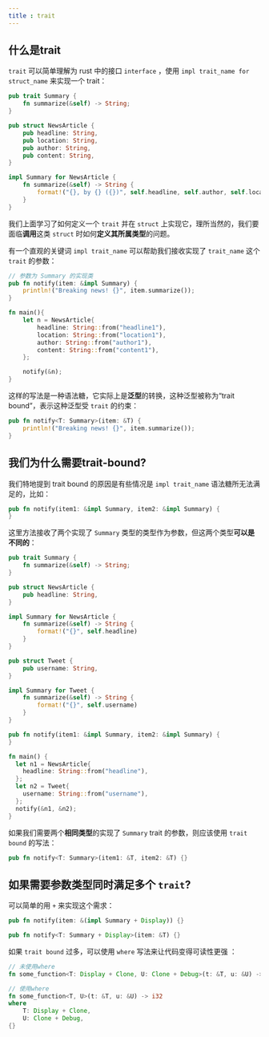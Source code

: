 ```yaml
---
title : trait
---
```


## 什么是trait

`trait` 可以简单理解为 rust 中的接口 `interface` ，使用 `impl trait_name for struct_name` 来实现一个 trait： 

```rust
pub trait Summary {
    fn summarize(&self) -> String;
}

pub struct NewsArticle {
    pub headline: String,
    pub location: String,
    pub author: String,
    pub content: String,
}

impl Summary for NewsArticle {
    fn summarize(&self) -> String {
        format!("{}, by {} ({})", self.headline, self.author, self.location)
    }
}

```

我们上面学习了如何定义一个 `trait` 并在 `struct` 上实现它，理所当然的，我们要面临**调用**这类 `struct` 时如何**定义其所属类型**的问题。

有一个直观的关键词 `impl trait_name` 可以帮助我们接收实现了 `trait_name` 这个 `trait` 的参数：

```rust
// 参数为 Summary 的实现类
pub fn notify(item: &impl Summary) {
    println!("Breaking news! {}", item.summarize());
}

fn main(){
    let n = NewsArticle{
        headline: String::from("headline1"),
        location: String::from("location1"),
        author: String::from("author1"),
        content: String::from("content1"),
    };

    notify(&n);
}
```

这样的写法是一种语法糖，它实际上是**泛型**的转换，这种泛型被称为“trait bound”，表示这种泛型受 `trait` 的约束：

```rust
pub fn notify<T: Summary>(item: &T) {
    println!("Breaking news! {}", item.summarize());
}
```

## 我们为什么需要trait-bound?


我们特地提到 trait bound 的原因是有些情况是 `impl trait_name` 语法糖所无法满足的，比如：

```rust
pub fn notify(item1: &impl Summary, item2: &impl Summary) {
}
```

这里方法接收了两个实现了 `Summary` 类型的类型作为参数，但这两个类型**可以是不同的**：

```rust
pub trait Summary {
    fn summarize(&self) -> String;
}

pub struct NewsArticle {
    pub headline: String,
}

impl Summary for NewsArticle {
    fn summarize(&self) -> String {
        format!("{}", self.headline)
    }
}

pub struct Tweet {
    pub username: String,
}

impl Summary for Tweet {
    fn summarize(&self) -> String {
        format!("{}", self.username)
    }
}

pub fn notify(item1: &impl Summary, item2: &impl Summary) {
}

fn main() {
  let n1 = NewsArticle{
    headline: String::from("headline"),
  };
  let n2 = Tweet{
    username: String::from("username"),
  };
  notify(&n1, &n2);
}
```

如果我们需要两个**相同类型**的实现了 `Summary` trait 的参数，则应该使用 `trait bound` 的写法：

```rust
pub fn notify<T: Summary>(item1: &T, item2: &T) {}
```

## 如果需要参数类型同时满足多个 `trait`?

可以简单的用 `+` 来实现这个需求：

```rust
pub fn notify(item: &(impl Summary + Display)) {}

pub fn notify<T: Summary + Display>(item: &T) {}
```

如果 `trait bound` 过多，可以使用 `where` 写法来让代码变得可读性更强 ：

```rust
// 未使用where
fn some_function<T: Display + Clone, U: Clone + Debug>(t: &T, u: &U) -> i32 {}

// 使用where
fn some_function<T, U>(t: &T, u: &U) -> i32
where
    T: Display + Clone,
    U: Clone + Debug,
{}
```
